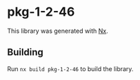 # pkg-1-2-46

This library was generated with [Nx](https://nx.dev).

## Building

Run `nx build pkg-1-2-46` to build the library.
